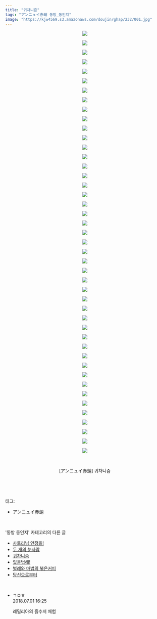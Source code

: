 ```yaml
---
title: "귀차니즘"
tags: "アンニュイ赤蛸 동방_동인지"
image: "https://kjw4569.s3.amazonaws.com/doujin/ghap/232/001.jpg"
---
```

<div class="article">
<p style="text-align: center; clear: none; float: none;"><img src="{{ site.imgserver3 }}/ghap/232/001.jpg"/></p>
<p style="text-align: center; clear: none; float: none;"><img src="{{ site.imgserver3 }}/ghap/232/002.jpg"/></p>
<p style="text-align: center; clear: none; float: none;"><img src="{{ site.imgserver3 }}/ghap/232/003.jpg"/></p>
<p style="text-align: center; clear: none; float: none;"><img src="{{ site.imgserver3 }}/ghap/232/004.jpg"/></p>
<p style="text-align: center; clear: none; float: none;"><img src="{{ site.imgserver3 }}/ghap/232/005.jpg"/></p>
<p style="text-align: center; clear: none; float: none;"><img src="{{ site.imgserver3 }}/ghap/232/006.jpg"/></p>
<p style="text-align: center; clear: none; float: none;"><img src="{{ site.imgserver3 }}/ghap/232/007.jpg"/></p>
<p style="text-align: center; clear: none; float: none;"><img src="{{ site.imgserver3 }}/ghap/232/008.jpg"/></p>
<p style="text-align: center; clear: none; float: none;"><img src="{{ site.imgserver3 }}/ghap/232/009.jpg"/></p>
<p style="text-align: center; clear: none; float: none;"><img src="{{ site.imgserver3 }}/ghap/232/010.jpg"/></p>
<p style="text-align: center; clear: none; float: none;"><img src="{{ site.imgserver3 }}/ghap/232/011.jpg"/></p>
<p style="text-align: center; clear: none; float: none;"><img src="{{ site.imgserver3 }}/ghap/232/012.jpg"/></p>
<p style="text-align: center; clear: none; float: none;"><img src="{{ site.imgserver3 }}/ghap/232/013.jpg"/></p>
<p style="text-align: center; clear: none; float: none;"><img src="{{ site.imgserver3 }}/ghap/232/014.jpg"/></p>
<p style="text-align: center; clear: none; float: none;"><img src="{{ site.imgserver3 }}/ghap/232/015.jpg"/></p>
<p style="text-align: center; clear: none; float: none;"><img src="{{ site.imgserver3 }}/ghap/232/016.jpg"/></p>
<p style="text-align: center; clear: none; float: none;"><img src="{{ site.imgserver3 }}/ghap/232/017.jpg"/></p>
<p style="text-align: center; clear: none; float: none;"><img src="{{ site.imgserver3 }}/ghap/232/018.jpg"/></p>
<p style="text-align: center; clear: none; float: none;"><img src="{{ site.imgserver3 }}/ghap/232/019.jpg"/></p>
<p style="text-align: center; clear: none; float: none;"><img src="{{ site.imgserver3 }}/ghap/232/020.jpg"/></p>
<p style="text-align: center; clear: none; float: none;"><img src="{{ site.imgserver3 }}/ghap/232/021.jpg"/></p>
<p style="text-align: center; clear: none; float: none;"><img src="{{ site.imgserver3 }}/ghap/232/022.jpg"/></p>
<p style="text-align: center; clear: none; float: none;"><img src="{{ site.imgserver3 }}/ghap/232/023.jpg"/></p>
<p style="text-align: center; clear: none; float: none;"><img src="{{ site.imgserver3 }}/ghap/232/024.jpg"/></p>
<p style="text-align: center; clear: none; float: none;"><img src="{{ site.imgserver3 }}/ghap/232/025.jpg"/></p>
<p style="text-align: center; clear: none; float: none;"><img src="{{ site.imgserver3 }}/ghap/232/026.jpg"/></p>
<p style="text-align: center; clear: none; float: none;"><img src="{{ site.imgserver3 }}/ghap/232/027.jpg"/></p>
<p style="text-align: center; clear: none; float: none;"><img src="{{ site.imgserver3 }}/ghap/232/028.jpg"/></p>
<p style="text-align: center; clear: none; float: none;"><img src="{{ site.imgserver3 }}/ghap/232/029.jpg"/></p>
<p style="text-align: center; clear: none; float: none;"><img src="{{ site.imgserver3 }}/ghap/232/030.jpg"/></p>
<p style="text-align: center; clear: none; float: none;"><img src="{{ site.imgserver3 }}/ghap/232/031.jpg"/></p>
<p style="text-align: center; clear: none; float: none;"><img src="{{ site.imgserver3 }}/ghap/232/032.jpg"/></p>
<p style="text-align: center; clear: none; float: none;"><img src="{{ site.imgserver3 }}/ghap/232/033.jpg"/></p>
<p style="text-align: center; clear: none; float: none;"><img src="{{ site.imgserver3 }}/ghap/232/034.jpg"/></p>
<p style="text-align: center; clear: none; float: none;"><img src="{{ site.imgserver3 }}/ghap/232/035.jpg"/></p>
<p style="text-align: center; clear: none; float: none;"><img src="{{ site.imgserver3 }}/ghap/232/036.jpg"/></p>
<p style="text-align: center; clear: none; float: none;"><img src="{{ site.imgserver3 }}/ghap/232/037.jpg"/></p>
<p style="text-align: center; clear: none; float: none;"><img src="{{ site.imgserver3 }}/ghap/232/038.jpg"/></p>
<p style="text-align: center; clear: none; float: none;"><img src="{{ site.imgserver3 }}/ghap/232/039.jpg"/></p>
<p style="text-align: center; clear: none; float: none;"><img src="{{ site.imgserver3 }}/ghap/232/040.jpg"/></p>
<p style="text-align: center; clear: none; float: none;"><img src="{{ site.imgserver3 }}/ghap/232/041.jpg"/></p>
<p style="text-align: center; clear: none; float: none;"><img src="{{ site.imgserver3 }}/ghap/232/042.jpg"/></p>
<p style="text-align: center; clear: none; float: none;"><img src="{{ site.imgserver3 }}/ghap/232/043.jpg"/></p>
<p style="text-align: center; clear: none; float: none;"><img src="{{ site.imgserver3 }}/ghap/232/044.jpg"/></p>
<p style="text-align: center; clear: none; float: none;"><img src="{{ site.imgserver3 }}/ghap/232/045.jpg"/></p>
<p style="text-align: center; clear: none; float: none;"><br/></p>
<p style="text-align: center; clear: none; float: none;">[アンニュイ赤蛸] 귀차니즘</p>
<p><br/></p>
</div><br/>
<div class="tagTrail">
<p>태그: </p>
<ul>
<li>アンニュイ赤蛸</li>
</ul>
</div><br/>
<div class="another">
<p>'동방 동인지' 카테고리의 다른 글</p>
<ul>
<li><a href="/ghap_234">사토리님 안정을!</a></li>
<li><a href="/ghap_233">두 개의 눈사람</a></li>
<li><a href="/ghap_232">귀차니즘</a></li>
<li><a href="/ghap_231">있을법해!</a></li>
<li><a href="/ghap_230">벌레와 마법의 볶은커피</a></li>
<li><a href="/ghap_229">당신으로부터</a></li>
</ul>
</div><br/>
<div class="cb_module cb_fluid">
<div class="cb_wrt cb_profile">
<div class="comment">
<ul>
<li class="cb_thumb_off" id="comment15279320">
<div class="cb_comment_area">
<div class="cb_info_area">
<div class="cb_section">
<span class="cb_nick_name">ㄱㅁㅎ</span>
</div>
<div class="cb_section">
<span class="cb_date">2018.07.01 16:25 </span>
</div>
</div>
<div class="cb_dsc_comment">
<p class="cb_dsc">
											레밀리아의 흙수저 체험
										</p>
</div>
</div></li>
</ul>
</div>
</div><!-- commentList close -->
</div><br/>
